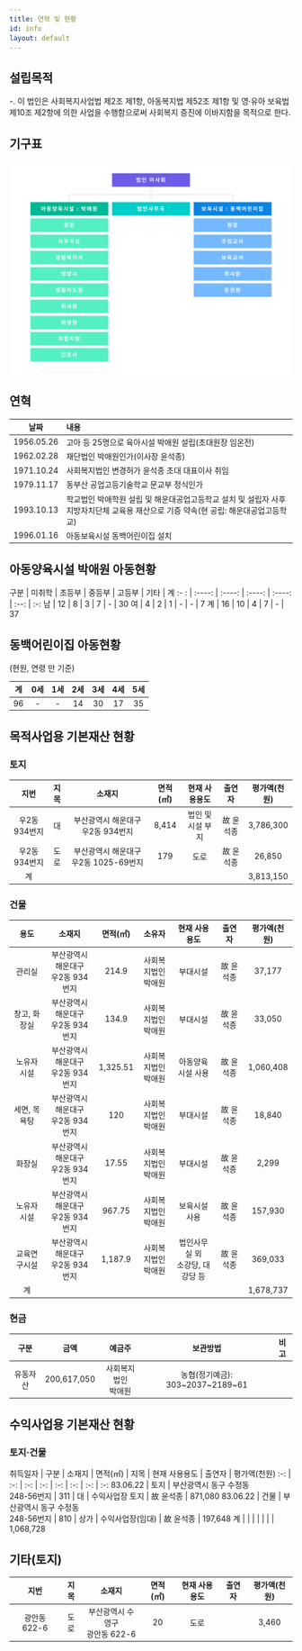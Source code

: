 ```yaml
---
title: 연혁 및 현황
id: info
layout: default
---
```


## 설립목적

-. 이 법인은 사회복지사업법 제2조 제1항, 아동복지법 제52조 제1항 및 
영·유아 보육법 제10조 제2항에 의한 사업을 수행함으로써 사회복지 증진에
이바지함을 목적으로 한다.

## 기구표

![](images/organization.png)

## 연혁

날짜 | 내용
:-: | :--
1956.05.26 | 고아 등 25명으로 육아시설 박애원 설립(초대원장 임온전)
1962.02.28 | 재단법인 박애원인가(이사장 윤석종)
1971.10.24 | 사회복지법인 변경허가 윤석종 초대 대표이사 취임
1979.11.17 | 동부산 공업고등기술학교 문교부 정식인가
1993.10.13 | 학교법인 박애학원 설립 및 해운대공업고등학교 설치 및 설립자 사후<br>지방자치단체 교육용 재산으로 기증 약속(현 공립: 해운대공업고등학교)
1996.01.16 | 아동보육시설 동백어린이집 설치

## 아동양육시설 박애원 아동현황

구분 | 미취학 | 초등부 | 중등부 | 고등부 | 기타 | 계
:- : | :----: | :----: | :----: | :----: | :--: | :-:
남   | 12     |  8     | 3      | 7      | -    | 30
여   |  4     |  2     | 1      | -      | -    |  7
계   | 16     | 10     | 4      | 7      | -    | 37

## 동백어린이집 아동현황

(현원, 연령 만 기준)

계  | 0세 | 1세 | 2세 | 3세 | 4세 | 5세
:-: | :-: | :-: | :-: | :-: | :-: | :-:
 96 |   - |   - |  14 |  30 |  17 |  35

## 목적사업용 기본재산 현황

### 토지

지번          | 지목 | 소재지                                | 면적(㎡) | 현재 사용용도     | 출연자    | 평가액(천원)
:-----------: | :--: | :-----------------------------------: | :------: | :---------------: | :-------: | :----------:
우2동 934번지 |  대  | 부산광역시 해운대구 우2동 934번지     |    8,414 | 법인 및 시설 부지 | 故 윤석종 | 3,786,300
우2동 934번지 | 도로 | 부산광역시 해운대구 우2동 1025-69번지 |      179 |              도로 | 故 윤석종 | 26,850
계            |      |                                       |          |                   |           | 3,813,150

### 건물

용도 | 소재지 | 면적(㎡) | 소유자 | 현재 사용용도 | 출연자 | 평가액(천원)
:-: | :-: | :-: | :-: | :-: | :-: | :-:
관리실 | 부산광역시 해운대구<br>우2동 934번지 | 214.9 | 사회복지법인<br>박애원 | 부대시설 | 故 윤석종 | 37,177
창고, 화장실 | 부산광역시 해운대구<br>우2동 934번지 | 134.9 | 사회복지법인<br>박애원 | 부대시설 | 故 윤석종 | 33,050
노유자시설 | 부산광역시 해운대구<br>우2동 934번지 | 1,325.51 | 사회복지법인<br>박애원 | 아동양육시설 사용 | 故 윤석종 | 1,060,408
세면, 목욕탕 | 부산광역시 해운대구<br>우2동 934번지 | 120 | 사회복지법인<br>박애원 | 부대시설 | 故 윤석종 | 18,840
화장실 | 부산광역시 해운대구<br>우2동 934번지 | 17.55 | 사회복지법인<br>박애원 | 부대시설 | 故 윤석종 | 2,299
노유자시설 | 부산광역시 해운대구<br>우2동 934번지 | 967.75 | 사회복지법인<br>박애원 | 보육시설 사용 | 故 윤석종 | 157,930
교육연구시설 | 부산광역시 해운대구<br>우2동 934번지 | 1,187.9 | 사회복지법인<br>박애원 | 법인사무실 외<br>소강당, 대강당 등 | 故 윤석종 | 369,033
계 | | | | | | 1,678,737

### 현금

구분 | 금액 | 예금주 | 보관방법 | 비고
:-: | :-: | :-: | :-: | :-:
유동자산 | 200,617,050 | 사회복지법인<br>박애원 | 농협(정기예금): 303~2037~2189~61 | 

## 수익사업용 기본재산 현황

### 토지·건물

취득일자 | 구분 | 소재지 | 면적(㎡) | 지목 | 현재 사용용도 | 출연자 |
평가액(천원)
:-: | :-: | :-: | :-: | :-: | :-: | :-: | :-:
83.06.22 | 토지 | 부산광역시 동구 수정동<br>248-56번지 | 311 | 대 | 수익사업장 토지 | 故 윤석종 | 871,080
83.06.22 | 건물 | 부산광역시 동구 수정동<br>248-56번지 | 810 | 상가 | 수익사업장(임대) | 故 윤석종 | 197,648
계 | | | | | | | 1,068,728

## 기타(토지)

지번 | 지목 | 소재지 | 면적(㎡) | 현재 사용용도 | 출연자 | 평가액(천원)
:-: | :-: | :-: | :-: | :-: | :-: | :-:
광안동 622-6 | 도로 | 부산광역시 수영구<br> 광안동 622-6 | 20 | 도로 | | 3,460
